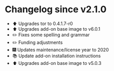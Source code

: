# Changelog since v2.1.0
- :arrow_up: Upgrades tor to 0.4.1.7-r0 
- :arrow_up: Upgrades add-on base image to v6.0.1 
- :pencil2: Fixes some spelling and grammar 
- :pencil2: Funding adjustments 
- :fireworks: Updates maintenance/license year to 2020 
- :books: Update add-on installation instructions 
- :arrow_up: Upgrades add-on base image to v5.0.3 

